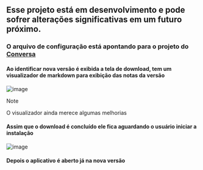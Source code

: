 ## Esse projeto está em desenvolvimento e pode sofrer alterações significativas em um futuro próximo.

### O arquivo de configuração está apontando para o projeto do [Conversa](https://github.com/conversa-projeto/conversa-windows-fmx)

#### Ao identificar nova versão é exibida a tela de download, tem um visualizador de markdown para exibição das notas da versão
![image](https://github.com/user-attachments/assets/9b92a938-ec07-4999-a0eb-b755968bec0a)
> [!NOTE]
> O visualizador ainda merece algumas melhorias

#### Assim que o download é concluído ele fica aguardando o usuário iniciar a instalação
![image](https://github.com/user-attachments/assets/c2572cfe-52f6-49c9-bca9-dd1bfe6dd222)

#### Depois o aplicativo é aberto já na nova versão
